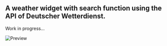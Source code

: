 ## A weather widget with search function using the API of Deutscher Wetterdienst.
Work in progress...

![Preview](https://i.ibb.co/9q0c4Kb/weather-widget-preview.gif)
